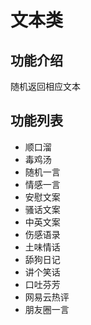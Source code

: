 # 文本类

## 功能介绍

随机返回相应文本

## 功能列表

- 顺口溜
- 毒鸡汤
- 随机一言
- 情感一言
- 安慰文案
- 骚话文案
- 中英文案
- 伤感语录
- 土味情话
- 舔狗日记
- 讲个笑话
- 口吐芬芳
- 网易云热评
- 朋友圈一言